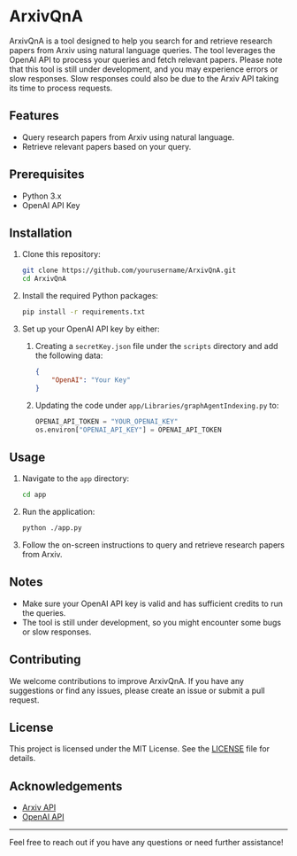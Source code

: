 # ArxivQnA

ArxivQnA is a tool designed to help you search for and retrieve research papers from Arxiv using natural language queries. The tool leverages the OpenAI API to process your queries and fetch relevant papers. Please note that this tool is still under development, and you may experience errors or slow responses. Slow responses could also be due to the Arxiv API taking its time to process requests.

## Features

- Query research papers from Arxiv using natural language.
- Retrieve relevant papers based on your query.

## Prerequisites

- Python 3.x
- OpenAI API Key

## Installation

1. Clone this repository:

    ```bash
    git clone https://github.com/yourusername/ArxivQnA.git
    cd ArxivQnA
    ```

2. Install the required Python packages:

    ```bash
    pip install -r requirements.txt
    ```

3. Set up your OpenAI API key by either:

    1. Creating a `secretKey.json` file under the `scripts` directory and add the following data:

        ```json
        {
            "OpenAI": "Your Key"
        }
        ```

    2. Updating the code under `app/Libraries/graphAgentIndexing.py` to:

        ```python
        OPENAI_API_TOKEN = "YOUR_OPENAI_KEY"
        os.environ["OPENAI_API_KEY"] = OPENAI_API_TOKEN
        ```

## Usage

1. Navigate to the `app` directory:

    ```bash
    cd app
    ```

2. Run the application:

    ```bash
    python ./app.py
    ```

3. Follow the on-screen instructions to query and retrieve research papers from Arxiv.

## Notes

- Make sure your OpenAI API key is valid and has sufficient credits to run the queries.
- The tool is still under development, so you might encounter some bugs or slow responses.

## Contributing

We welcome contributions to improve ArxivQnA. If you have any suggestions or find any issues, please create an issue or submit a pull request.

## License

This project is licensed under the MIT License. See the [LICENSE](LICENSE) file for details.

## Acknowledgements

- [Arxiv API](https://arxiv.org/help/api/index)
- [OpenAI API](https://beta.openai.com/docs/)

---

Feel free to reach out if you have any questions or need further assistance!
